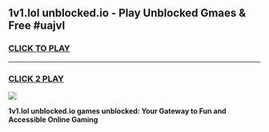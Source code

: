 
## 1v1.lol unblocked.io - Play Unblocked Gmaes & Free #uajvl
<h3>
<a href="https://news.freeplayer.one?title=1v1.lol_unblocked.io&ref=27F">CLICK TO PLAY</a></h3>
<hr>

<h3>
<a href="https://news.freeplayer.one?title=1v1.lol_unblocked.io&ref=27F">CLICK 2 PLAY</a>
  
</h3>

<a href="https://news.freeplayer.one?title=1v1.lol_unblocked.io&ref=27F/"><img src="https://clearcache.store/games.png"></a>


**1v1.lol unblocked.io games unblocked: Your Gateway to Fun and Accessible Online Gaming**
